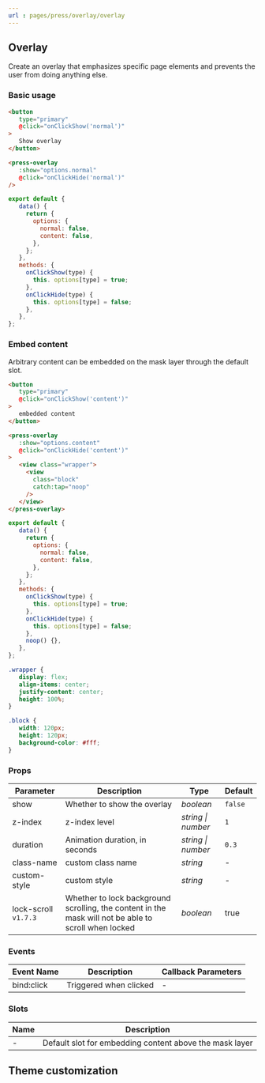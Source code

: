 ```yaml
---
url : pages/press/overlay/overlay
---
```

## Overlay

Create an overlay that emphasizes specific page elements and prevents the user from doing anything else.



### Basic usage

```html
<button
   type="primary"
   @click="onClickShow('normal')"
>
   Show overlay
</button>

<press-overlay
   :show="options.normal"
   @click="onClickHide('normal')"
/>
```

```js
export default {
   data() {
     return {
       options: {
         normal: false,
         content: false,
       },
     };
   },
   methods: {
     onClickShow(type) {
       this. options[type] = true;
     },
     onClickHide(type) {
       this. options[type] = false;
     },
   },
};
```

### Embed content

Arbitrary content can be embedded on the mask layer through the default slot.

```html
<button
   type="primary"
   @click="onClickShow('content')"
>
   embedded content
</button>

<press-overlay
   :show="options.content"
   @click="onClickHide('content')"
>
   <view class="wrapper">
     <view
       class="block"
       catch:tap="noop"
     />
   </view>
</press-overlay>
```

```js
export default {
   data() {
     return {
       options: {
         normal: false,
         content: false,
       },
     };
   },
   methods: {
     onClickShow(type) {
       this. options[type] = true;
     },
     onClickHide(type) {
       this. options[type] = false;
     },
     noop() {},
   },
};
```

```css
.wrapper {
   display: flex;
   align-items: center;
   justify-content: center;
   height: 100%;
}

.block {
   width: 120px;
   height: 120px;
   background-color: #fff;
}
```

### Props

| Parameter            | Description                                                                                          | Type               | Default |
| -------------------- | ---------------------------------------------------------------------------------------------------- | ------------------ | ------- |
| show                 | Whether to show the overlay                                                                          | _boolean_          | `false` |
| z-index              | z-index level                                                                                        | _string \| number_ | `1`     |
| duration             | Animation duration, in seconds                                                                       | _string \| number_ | `0.3`   |
| class-name           | custom class name                                                                                    | _string_           | -       |
| custom-style         | custom style                                                                                         | _string_           | -       |
| lock-scroll `v1.7.3` | Whether to lock background scrolling, the content in the mask will not be able to scroll when locked | _boolean_          | true    |

### Events

| Event Name | Description            | Callback Parameters |
| ---------- | ---------------------- | ------------------- |
| bind:click | Triggered when clicked | -                   |

### Slots

| Name | Description                                             |
| ---- | ------------------------------------------------------- |
| -    | Default slot for embedding content above the mask layer |

## Theme customization

<theme-config />